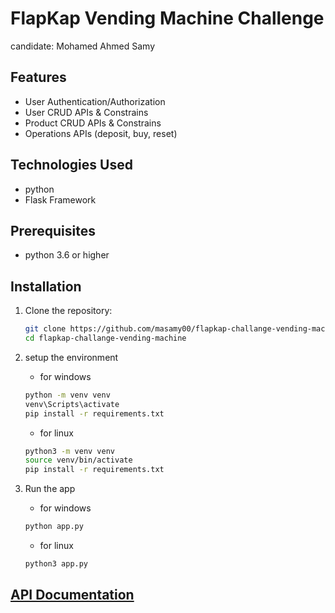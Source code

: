 # FlapKap Vending Machine Challenge
candidate: Mohamed Ahmed Samy

## Features

- User Authentication/Authorization
- User CRUD APIs & Constrains
- Product CRUD APIs & Constrains
- Operations APIs (deposit, buy, reset)

## Technologies Used

- python
- Flask Framework

## Prerequisites
- python 3.6 or higher

## Installation

1. Clone the repository:
   ```bash
   git clone https://github.com/masamy00/flapkap-challange-vending-machine.git
   cd flapkap-challange-vending-machine
   ```
   
2. setup the environment
    - for windows
    ```bash
   python -m venv venv
   venv\Scripts\activate
   pip install -r requirements.txt
   ```
   - for linux
   ```bash
   python3 -m venv venv
   source venv/bin/activate
   pip install -r requirements.txt
   ```

3. Run the app
    - for windows
    ```bash
   python app.py
   ```
   - for linux
   ```bash
   python3 app.py
   ```
   
## [API Documentation](./API_DOCUMENTATION.md)